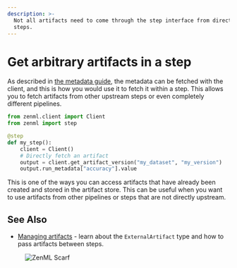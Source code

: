 ```yaml
---
description: >-
  Not all artifacts need to come through the step interface from direct upstream
  steps.
---
```


# Get arbitrary artifacts in a step

As described in [the metadata guide](../track-metrics-metadata/logging-metadata.md), the metadata can be fetched with the client, and this is how you would use it to fetch it within a step. This allows you to fetch artifacts from other upstream steps or even completely different pipelines.

```python
from zenml.client import Client
from zenml import step

@step
def my_step():
    client = Client()
    # Directly fetch an artifact
    output = client.get_artifact_version("my_dataset", "my_version")
    output.run_metadata["accuracy"].value
```

This is one of the ways you can access artifacts that have already been created and stored in the artifact store. This can be useful when you want to use artifacts from other pipelines or steps that are not directly upstream.

## See Also

* [Managing artifacts](../../user-guide/starter-guide/manage-artifacts.md) - learn about the `ExternalArtifact` type and how to pass artifacts between steps.

<figure><img src="https://static.scarf.sh/a.png?x-pxid=f0b4f458-0a54-4fcd-aa95-d5ee424815bc" alt="ZenML Scarf"><figcaption></figcaption></figure>
